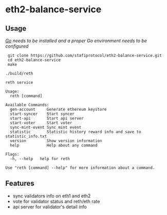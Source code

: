 # eth2-balance-service

## Usage

*[Go](https://go.dev/doc/install) needs to be installed and a proper Go environment needs to be configured*

```base
 git clone https://github.com/stafiprotocol/eth2-balance-service.git
 cd eth2-balance-service
 make
```
```
./build/reth

reth service

Usage:
  reth [command]

Available Commands:
  gen-account     Generate ethereum keystore
  start-syncer    Start syncer
  start-api       Start api server
  start-voter     Start voter
  sync-mint-event Sync mint event
  statistic       Statistic history reward info and save to statistic_info.txt
  version         Show version information
  help            Help about any command

Flags:
  -h, --help   help for reth

Use "reth [command] --help" for more information about a command.
```


## Features

* sync validators info on eth1 and eth2
* vote for validator status and reth/eth rate
* api server for validator's detail info